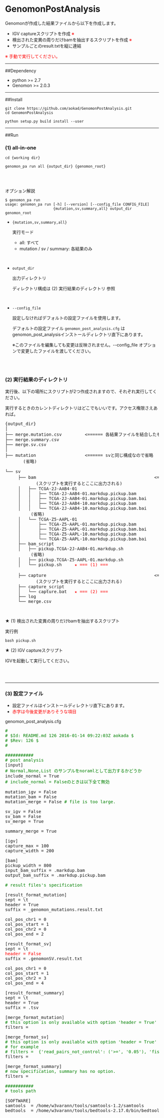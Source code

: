 # GenomonPostAnalysis

Genomonが作成した結果ファイルから以下を作成します。

 - IGV captureスクリプトを作成 <font color="red">※</font>
 - 検出された変異の周りだけbamを抽出するスクリプトを作成 <font color="red">※</font>
 - サンプルごとのresult.txtを縦に連結
 
 <font color="red">※ 手動で実行してください。</font>
 
-------------------------------------------------------------------------

##Dependency

 - python >= 2.7
 - Genomon >= 2.0.3

-------------------------------------------------------------------------

##Install

```
git clone https://github.com/aokad/GenomonPostAnalysis.git
cd GenomonPostAnalysis

python setup.py build install --user
```

-------------------------------------------------------------------------

##Run

### (1) all-in-one

```
cd {working dir}

genomon_pa run all {output_dir} {genomon_root}
```

<br>
<br>

オプション解説

```
$ genomon_pa run
usage: genomon_pa run [-h] [--version] [--config_file CONFIG_FILE]
                      {mutation,sv,summary,all} output_dir genomon_root

```
 - `{mutation,sv,summary,all}`

    実行モード
    
    - all: すべて
    - mutation / sv / summary: 各結果のみ

<br>

 - `output_dir`

    出力ディレクトリ
    
    ディレクトリ構成は (2) 実行結果のディレクトリ 参照

<br>

 - `--config_file` 

    設定しなければデフォルトの設定ファイルを使用します。

    デフォルトの設定ファイル `genomon_post_analysis.cfg` はgenomon_post_analysisインストールディレクトリ直下にあります。

    ※このファイルを編集しても変更は反映されません。--config_file オプションで変更したファイルを渡してください。

<br>
<br>


### (2) 実行結果のディレクトリ

実行後、以下の場所にスクリプトが2つ作成されますので、それぞれ実行してください。

実行するときのカレントディレクトリはどこでもいいです。アクセス権限さえあれば。

<pre>
{output_dir}
│
├── merge.mutation.csv         <====== 各結果ファイルを結合したもの
├── merge.summary.csv
├── merge.sv.csv
│
├── mutation                   <====== svと同じ構成なので省略
       (省略)

└── sv
     ├── bam                                              <==== 検出された変異の周りだけ切り取ったbam
            (スクリプトを実行するとここに出力される)
     │   ├── TCGA-2J-AAB4-01
     │   │   ├── TCGA-2J-AAB4-01.markdup.pickup.bam
     │   │   ├── TCGA-2J-AAB4-01.markdup.pickup.bam.bai
     │   │   ├── TCGA-2J-AAB4-10.markdup.pickup.bam
     │   │   └── TCGA-2J-AAB4-10.markdup.pickup.bam.bai
          (省略)
     │   └── TCGA-Z5-AAPL-01
     │       ├── TCGA-Z5-AAPL-01.markdup.pickup.bam
     │       ├── TCGA-Z5-AAPL-01.markdup.pickup.bam.bai
     │       ├── TCGA-Z5-AAPL-10.markdup.pickup.bam
     │       └── TCGA-Z5-AAPL-10.markdup.pickup.bam.bai
     ├── bam_script
     │   ├── pickup.TCGA-2J-AAB4-01.markdup.sh
          (省略)
     │   ├── pickup.TCGA-Z5-AAPL-01.markdup.sh
     │   └── pickup.sh     <font color="red">★ === (1) ===</font>
  
     ├── capture                                          <==== IGVキャプチャ画像
            (スクリプトを実行するとここに出力される)
     ├── capture_script
     │   └── capture.bat   <font color="red">★ === (2) ===</font>
     ├── log
     └── merge.csv
</pre>

<br>

★ (1) 検出された変異の周りだけbamを抽出するスクリプト

実行例

```
bash pickup.sh
```

★ (2) IGV captureスクリプト

IGVを起動して実行してください。

<br>
<br>

-------------------------------------------------------------------------

### (3) 設定ファイル

 - 設定ファイルはインストールディレクトリ直下にあります。
 - <font color="red">赤字は今後変更がありそうな項目</font>

genomon_post_analysis.cfg

<pre>
<font color="green"># 
# $Id: README.md 126 2016-01-14 09:22:03Z aokada $
# $Rev: 126 $
# 

###########
# post analysis</font>
[input]
<font color="green"># Normal,None,List のサンプルをnoramlとして出力するかどうか</font>
include_normal = True
<font color="green"># include_normal = Falseのときは以下全て無効</font>

mutation_igv = False
mutation_bam = False
mutation_merge = False <font color="green"># file is too large.</font>

sv_igv = False
sv_bam = False
sv_merge = True

summary_merge = True

[igv]
capture_max = 100
capture_width = 200

[bam]
pickup_width = 800
input_bam_suffix = .markdup.bam
output_bam_suffix = .markdup.pickup.bam

<font color="green"># result files's specification</font>

[result_format_mutation]
sept = \t
header = True
suffix = _genomon_mutations.result.txt

col_pos_chr1 = 0
col_pos_start = 1
col_pos_chr2 = 0
col_pos_end = 2

[result_format_sv]
sept = \t
<font color="red">header = False</font>
suffix = .genomonSV.result.txt

col_pos_chr1 = 0
col_pos_start = 1
col_pos_chr2 = 3
col_pos_end = 4

[result_format_summary]
sept = \t
header = True
suffix = .tsv

[merge_format_mutation]
<font color="green"># this option is only available with option 'header = True'</font>
filters = 

[merge_format_sv]
<font color="green"># this option is only available with option 'header = True'
# for example
# filters =  {'read_pairs_not_control': ('>=', '0.05'), 'fisher': ('>=', '2')}</font>
filters = 

[merge_format_summary]
<font color="green"># now specification, summary has no option.</font>
filters = 

<font color="green">###########
# tools path</font>

[SOFTWARE]
samtools  = /home/w3varann/tools/samtools-1.2/samtools
bedtools  = /home/w3varann/tools/bedtools-2.17.0/bin/bedtools

</pre>

